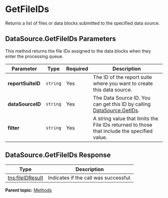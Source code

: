 # GetFileIDs

Returns a list of files or data blocks submitted to the specified data source.

## DataSource.GetFileIDs Parameters

This method returns the file IDs assigned to the data blocks when they enter the processing queue.

|Parameter|Type|Required|Description|
|---------|----|--------|-----------|
|**reportSuiteID** |`string` |Yes| The ID of the report suite where you want to create this data source. |
|**dataSourceID** |`string` |Yes| The Data Source ID. You can get this ID by calling [DataSource.GetIDs](r_getIDs.md#). |
|**filter** |`string` |Yes| A string value that limits the File IDs returned to those that include the specified value. |

## DataSource.GetFileIDs Response

|Type|Description|
|----|-----------|
|[tns:fileIDResult](../data_types/r_file_id_result.md#) | Indicates if the call was successful. |

**Parent topic:** [Methods](../methods/c_data_sources_methods.md)

